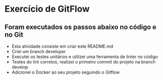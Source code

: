 # Exercício de GitFlow

## Foram executados os passos abaixo no código e no Git

- Esta atividade consiste em criar este README.md
- Criei um branch developer
- Executei os testes unitários e utilizei uma ferramenta de linter no código
- Testes do lint corretos, realizei o primeiro commit do projeto na branch develop
- Adicionei o Docker ao seu projeto seguindo o Gitflow
